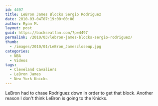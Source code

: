 ```yaml
---
id: 4497
title: LeBron James Blocks Sergio Rodriguez
date: 2010-03-04T07:19:00+00:00
author: Ryan M.
layout: post
guid: https://backseatfan.com/?p=4497
permalink: /2010/03/lebron-james-blocks-sergio-rodriguez/
thumb:
  - /images/2010/01/LeBron_Jamescloseup.jpg
categories:
  - NBA
  - Videos
tags:
  - Cleveland Cavaliers
  - LeBron James
  - New York Knicks
---
```


<div class="entry">
  <p>
  </p>

  <p>
    LeBron had to chase Rodriguez down in order to get that block. Another reason I don't think LeBron is going to the Knicks.
  </p>
</div>
